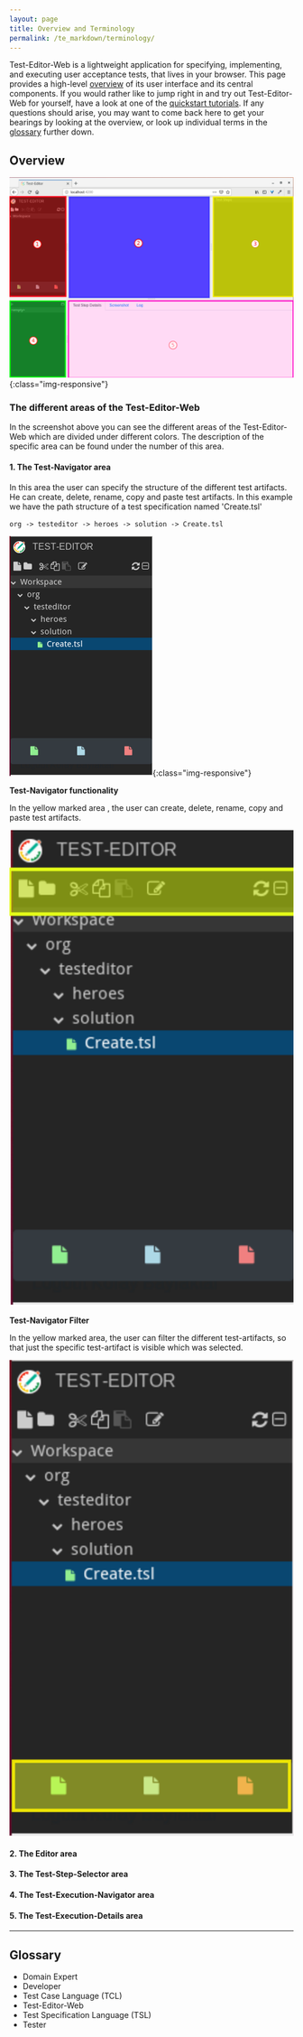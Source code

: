 ```yaml
---
layout: page
title: Overview and Terminology
permalink: /te_markdown/terminology/
---
```


Test-Editor-Web is a lightweight application for specifying, implementing, and executing user acceptance tests, that lives in your browser. This page provides a high-level [overview](#overview) of its user interface and its central components. If you would rather like to jump right in and try out Test-Editor-Web for yourself, have a look at one of the [quickstart tutorials](/te_markdown/tutorials). If any questions should arise, you may want to come back here to get your bearings by looking at the overview, or look up individual terms in the [glossary](#glossary) further down.

## Overview

<!--- TODO: insert (annotated?) overview image and briefly describe the main areas of the user interface -->
![Overview](/images/te.overview.png){:class="img-responsive"}

### The different areas of the Test-Editor-Web
In the screenshot above you can see the different areas of the Test-Editor-Web which are divided
under different colors. The description of the specific area can be found under the number of this area.   

#### 1. The Test-Navigator area
In this area the user can specify the structure of the different test artifacts.
He can create, delete, rename, copy and paste test artifacts.
In this example we have the path structure of a test specification named 'Create.tsl'
```
org -> testeditor -> heroes -> solution -> Create.tsl
``` 
![Test-Navigator](/images/te.navigator.png){:class="img-responsive"}

**Test-Navigator functionality**

In the yellow marked area , the user can create, delete, rename, copy and paste test artifacts.

![Navigator-Tools](/images/te.navigator_tools.svg?sanitize=true)

**Test-Navigator Filter**

In the yellow marked area, the user can filter the different test-artifacts, so that just the specific test-artifact is visible which was selected.

![Navigator-Filter](/images/te.navigator_filter.svg?sanitize=true)


#### 2. The Editor area


#### 3. The Test-Step-Selector area


#### 4. The Test-Execution-Navigator area


#### 5. The Test-Execution-Details area


----

## Glossary

* Domain Expert
* Developer
* Test Case Language (TCL)
* Test-Editor-Web
* Test Specification Language (TSL)
* Tester

<!--- TODO: write user-friendly definitions, layout the glossary as definition list with anchors for cross-referencing. The following is an example of how that might look:
<a name="domain-expert"></a>Domain expert
: A stakeholder and probably a user of the system under test, who has a deep understanding of the problem domain. Domain experts specify what they expect the system to do and how it should behave, using the [test specification language (TSL)](#test-specification-language).

<a name="developer"></a>Developer
: TBW

<a name="tester"></a>Tester
: TBW

<a name="test-specification-language"></a>Test Specification Language (TSL)
: TBW
-->